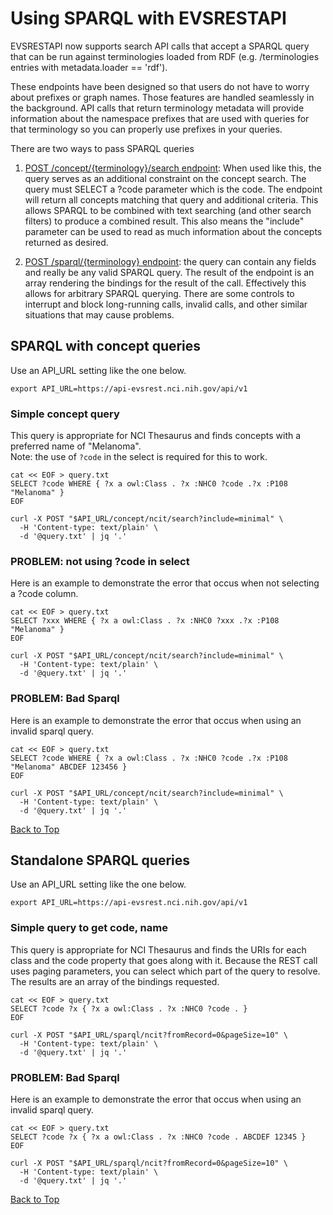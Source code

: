 Using SPARQL with EVSRESTAPI
============================

EVSRESTAPI now supports search API calls that accept a SPARQL query that can be
run against terminologies loaded from RDF (e.g. /terminologies entries with 
metadata.loader == 'rdf').

These endpoints have been designed so that users do not have to worry about 
prefixes or graph names.  Those features are handled seamlessly in the background.
API calls that return terminology metadata will provide information about the
namespace prefixes that are used with queries for that terminology so you can 
properly use prefixes in your queries.

There are two ways to pass SPARQL queries

1. [POST /concept/{terminology}/search endpoint](#sparql-with-concept-queries): 
When used like this, the query serves as an additional constraint on the concept
search.  The query must SELECT a ?code parameter which is the code.  The endpoint will
return all concepts matching that query and additional criteria.  This allows SPARQL to 
be combined with text searching (and other search filters) to produce a combined result.
This also means the "include" parameter can be used to read as much information about
the concepts returned as desired.

2. [POST /sparql/{terminology} endpoint](#standalone-sparql-queries):
the query can contain any fields and really be any valid SPARQL query.  The result of the
endpoint is an array rendering the bindings for the result of the call.  Effectively this
allows for arbitrary SPARQL querying.  There are some controls to interrupt and block
long-running calls, invalid calls, and other similar situations that may cause problems.


## SPARQL with concept queries

Use an API_URL setting like the one below.

`export API_URL=https://api-evsrest.nci.nih.gov/api/v1`

### Simple concept query

This query is appropriate for NCI Thesaurus and finds concepts with a preferred name of "Melanoma".  
Note: the use of `?code` in the select is required for this to work.

```
cat << EOF > query.txt
SELECT ?code WHERE { ?x a owl:Class . ?x :NHC0 ?code .?x :P108 "Melanoma" }
EOF

curl -X POST "$API_URL/concept/ncit/search?include=minimal" \
  -H 'Content-type: text/plain' \
  -d '@query.txt' | jq '.'
```  

### PROBLEM: not using ?code in select

Here is an example to demonstrate the error that occus when not selecting a ?code column.

```
cat << EOF > query.txt
SELECT ?xxx WHERE { ?x a owl:Class . ?x :NHC0 ?xxx .?x :P108 "Melanoma" }
EOF

curl -X POST "$API_URL/concept/ncit/search?include=minimal" \
  -H 'Content-type: text/plain' \
  -d '@query.txt' | jq '.'
```  

### PROBLEM: Bad Sparql

Here is an example to demonstrate the error that occus when using an invalid sparql query.

```
cat << EOF > query.txt
SELECT ?code WHERE { ?x a owl:Class . ?x :NHC0 ?code .?x :P108 "Melanoma" ABCDEF 123456 }
EOF

curl -X POST "$API_URL/concept/ncit/search?include=minimal" \
  -H 'Content-type: text/plain' \
  -d '@query.txt' | jq '.'
```  
[Back to Top](#using-sparql-with-evsrestapi)


## Standalone SPARQL queries

Use an API_URL setting like the one below.

`export API_URL=https://api-evsrest.nci.nih.gov/api/v1`


### Simple query to get code, name

This query is appropriate for NCI Thesaurus and finds the URIs for each class
and the code property that goes along with it.  Because the REST call uses paging
parameters, you can select which part of the query to resolve.  The results are
an array of the bindings requested.

```
cat << EOF > query.txt
SELECT ?code ?x { ?x a owl:Class . ?x :NHC0 ?code . } 
EOF

curl -X POST "$API_URL/sparql/ncit?fromRecord=0&pageSize=10" \
  -H 'Content-type: text/plain' \
  -d '@query.txt' | jq '.'
```  

### PROBLEM: Bad Sparql

Here is an example to demonstrate the error that occus when using an invalid sparql query.

```
cat << EOF > query.txt
SELECT ?code ?x { ?x a owl:Class . ?x :NHC0 ?code . ABCDEF 12345 } 
EOF

curl -X POST "$API_URL/sparql/ncit?fromRecord=0&pageSize=10" \
  -H 'Content-type: text/plain' \
  -d '@query.txt' | jq '.'
```
[Back to Top](#using-sparql-with-evsrestapi)




